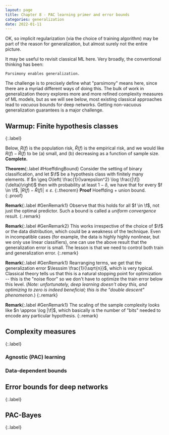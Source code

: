 ```yaml
---
layout: page
title: Chapter 8 - PAC learning primer and error bounds
categories: generalization
date: 2022-01-11
---
```


OK, so implicit regularization (via the choice of training algorithm) may be part of the reason for generalization, but almost surely not the entire picture.

It may be useful to revisit classical ML here. Very broadly, the conventional thinking has been:

```
Parsimony enables generalization.
```

The challenge is to precisely define what "parsimony" means here, since there are a myriad different ways of doing this. The bulk of work in generalization theory explores more and more refined complexity measures of ML models, but as we will see below, most existing classical approaches lead to *vacuous* bounds for deep networks. Getting non-vacuous generalization guarantees is a major challenge.

## Warmup: Finite hypothesis classes
{:.label}

Below, $R(f)$ is the population risk, $\hat{R}(f)$ is the empirical risk, and we would like $R(f) - \hat{R}(f)$ to be (a) small, and (b) decreasing as a function of sample size.
**Complete.**

<script>
macros["\\f"] = "\\mathscr{F}"
</script>

**Theorem**{:.label #HoeffdingBound}
  Consider the setting of binary classification, and let $\f$ be a hypothesis class with finitely many elements. If $n \geq O\left( \frac{1}{\varepsilon^2} \log \frac{|\f|}{\delta}\right)$ then with probability at least $1-\delta$, we have that for every $f \in \f$, $|R(f) - \hat{R}(f)| \leq \varepsilon$.
{:.theorem}
**Proof**
  Hoeffding + union bound.
{:.proof}

**Remark**{:.label #GenRemark1}
  Observe that this holds for all $f \in \f$, not just the optimal predictor. Such a bound is called a *uniform convergence* result.
{:.remark}

**Remark**{:.label #GenRemark2}
  This works irrespective of the choice of $\f$ or the data distribution, which could be a weakness of the technique. Even in incompatible cases (for example, the data is highly highly nonlinear, but we only use linear classifiers), one can use the above result that the generalization error is small. The lesson is that we need to control both train and generalization error.
{:.remark}

**Remark**{:.label #GenRemark1}
  Rearranging terms, we get that the generalization error $\lesssim \frac{1}{\sqrt{n}}$, which is very typical. Classical theory tells us that this is a natural stopping point for optimization -- this is the "noise floor" so we don't have to optimize the train error below this level. (*Note: unfortunately, deep learning doesn't obey this, and optimizing to zero is indeed beneficial; this is the "double descent" phenomenon.*)
{:.remark}

**Remark**{:.label #GenRemark1}
  The scaling of the sample complexity looks like $n \approx \log |\f|$, which basically is the number of "bits" needed to encode any particular hypothesis. 
{:.remark}


## Complexity measures
{:.label}

### Agnostic (PAC) learning

### Data-dependent bounds

## Error bounds for deep networks
{:.label}

## PAC-Bayes
{:.label}
